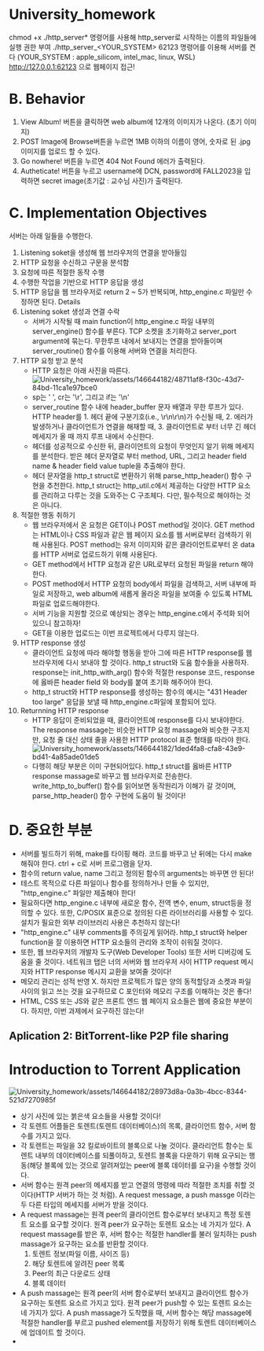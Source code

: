 # University_homework
chmod +x ./http_server* 명령어를 사용해 http_server로 시작하는 이름의 파일들에 실행 권한 부여
./http_server_<YOUR_SYSTEM> 62123 명령어를 이용해 서버를 켠다 (YOUR_SYSTEM : apple_silicom, intel_mac, linux, WSL)
http://127.0.0.1:62123 으로 웹페이지 접근!

# B. Behavior
   1. View Album! 버튼을 클릭하면 web album에 12개의 이미지가 나온다. (초기 이미지)
   2. POST Image에 Browse버튼을 누르면 1MB 이하의 이름이 영어, 숫자로 된 .jpg 이미지를 업로드 할 수 있다.
   3. Go nowhere! 버튼을 누르면 404 Not Found 에러가 출력된다.
   4. Autheticate! 버튼을 누르고 username에 DCN, password에 FALL2023을 입력하면 secret image(초기값 : 교수님 사진)가 출력된다.

# C. Implementation Objectives
   서버는 아래 일들을 수행한다.
   1. Listening soket을 생성해 웹 브라우저의 연결을 받아들임
   2. HTTP 요청을 수신하고 구문을 분석함
   3. 요청에 따른 적절한 동작 수행
   4. 수행한 작업을 기반으로 HTTP 응답을 생성
   5. HTTP 응답을 웹 브라우저로 return
   2 ~ 5가 반복되며, http_engine.c 파일만 수정하면 된다.
   Details
   1. Listening soket 생성과 연결 수락
      - 서버가 시작될 때 main function이 http_engine.c 파일 내부의 server_engine() 함수를 부른다.
        TCP 소켓을 초기화하고 server_port argument에 묶는다.
      무한루프 내에서 보내지는 연결을 받아들이며 server_routine() 함수를 이용해 서버와 연결을 처리한다.
   2. HTTP 요청 받고 분석
      - HTTP 요청은 아래 사진을 따른다.
![University_homework/assets/146644182/48711af8-f30c-43d7-84bd-11ca1e97bce0](https://github.com/GeunSuYoon/University_homework/assets/146644182/48711af8-f30c-43d7-84bd-11ca1e97bce0)
      - sp는 ' ', cr는 '\r', 그리고 if는 '\n'
      - server_routine 함수 내에 header_buffer 문자 배열과 무한 루프가 있다.
        HTTP header를 1. 헤더 끝에 구분기호(i.e., \r\n\r\n)가 수신될 때, 2. 에러가 발생하거나 클라이언트가 연결을 해재할 때, 3. 클라이언트로 부터 너무 긴 헤더 메세지가 올 때 까지 루프 내에서 수신한다.
      - 헤더를 성공적으로 수신한 뒤, 클라이언트의 요청이 무엇인지 알기 위해 메세지를 분석한다. 받은 헤더 문자열로 부터 method, URL, 그리고 header field name & header field value tuple을 추출해야 한다.
      - 헤더 문자열을 http_t struct로 변환하기 위해 parse_http_header() 함수 구현을 추천한다. http_t struct는 http_util.c에서 제공하는 다양한 HTTP 요소를 관리하고 다루는 것을 도와주는 C 구조체다.
     다만, 필수적으로 해야하는 것은 아니다.
   3. 적절한 행동 취하기
      - 웹 브라우저에서 온 요청은 GET이나 POST method일 것이다.
        GET method는 HTML이나 CSS 파일과 같은 웹 페이지 요소를 웹 서버로부터 검색하기 위해 사용된다.
        POST method는 유저 이미지와 같은 클라이언트로부터 온 data를 HTTP 서버로 업로드하기 위해 사용된다.
      - GET method에서 HTTP 요청과 같은 URL로부터 요청된 파일을 return 해야한다.
      - POST method에서 HTTP 요청의 body에서 파일을 검색하고, 서버 내부에 파일로 저장하고, web album에 새롭게 올라온 파일을 보여줄 수 있도록 HTML 파일로 업로드해야한다.
      - 서버 기능을 지원할 것으로 예상되는 경우는 http_engine.c에서 주석화 되어 있으니 참고하자!
      - GET을 이용한 업로드는 이번 프로젝트에서 다루지 않는다.
   4. HTTP response 생성
      - 클라이언트 요청에 따라 해야할 행동을 받아 그에 따른 HTTP response를 웹 브라우저에 다시 보내야 할 것이다. http_t struct와 도움 함수들을 사용하자.
        response는 init_http_with_arg() 함수와 적절한 response 코드, response에 옳바른 header field 와 body를 붙여 초기화 해주어야 한다.
      - http_t struct와 HTTP response를 생성하는 함수의 예시는 "431 Header too large" 응답을 보낼 때 http_engine.c파일에 포함되어 있다.
   5. Returnning HTTP response
      - HTTP 응답이 준비되었을 때, 클라이언트에 response를 다시 보내야한다.
        The response massage는 비슷한 HTTP 요청 massage와 비슷한 구조지만, 요청 줄 대신 상태 줄을 사용한 HTTP protocol 표준 형태를 따라야 한다.
![University_homework/assets/146644182/1ded4fa8-cfa8-43e9-bd41-4a85ade01de5](https://github.com/GeunSuYoon/University_homework/assets/146644182/1ded4fa8-cfa8-43e9-bd41-4a85ade01de5)
      - 다행히 해당 부분은 이미 구현되어있다. http_t struct를 옳바른 HTTP response massage로 바꾸고 웹 브라우저로 전송한다. write_http_to_buffer() 함수를 읽어보면 동작원리가 이해가 갈 것이며, parse_http_header() 함수 구현에 도움이 될 것이다!

# D. 중요한 부분
   - 서버를 빌드하기 위해, make를 타이핑 해라. 코드를 바꾸고 난 뒤에는 다시 make 해줘야 한다. ctrl + c로 서버 프로그램을 닫자.
   - 함수의 return value, name 그리고 정의된 함수의 arguments는 바꾸면 안 된다!
   - 테스트 목적으로 다른 파일이나 함수를 정의하거나 만들 수 있지만, "http_engine.c" 파일만 제출해야 한다!
   - 필요하다면 http_engine.c 내부에 새로운 함수, 전역 변수, enum, struct등을 정의할 수 있다. 또한, C/POSIX 표준으로 정의된 다른 라이브러리를 사용할 수 있다. 설치가 필요한 외부 라이브러리 사용은 추천하지 않는다!
   - "http_engine.c" 내부 comments를 주의깊게 읽어라. http_t struct와 helper function을 잘 이용하면 HTTP 요소들의 관리와 조작이 쉬워질 것이다.
   - 또한, 웹 브라우저의 개발자 도구(Web Developer Tools) 또한 서버 디버깅에 도움을 줄 것이다. 네트워크 탭은 너의 서버와 웹 브라우저 사이 HTTP request 메시지와 HTTP response 메시지 교환을 보여줄 것이다!
   - 메모리 관리는 성적 반영 X. 하지만 프로젝트가 많은 양의 동적할당과 소켓과 파일 사이의 읽고 쓰는 것을 요구하므로 C 포인터와 메모리 구조를 이해하는 것은 좋다!
   - HTML, CSS 또는 JS와 같은 프론트 엔드 웹 페이지 요소들은 웹에 중요한 부분이다. 하지만, 이번 과제에서 요구하진 않는다!

## Aplication 2: BitTorrent-like P2P file sharing

# Introduction to Torrent Application
![University_homework/assets/146644182/28973d8a-0a3b-4bcc-8344-521d7270985f](https://github.com/GeunSuYoon/University_homework/assets/146644182/28973d8a-0a3b-4bcc-8344-521d7270985f)
   - 상기 사진에 있는 붉은색 요소들을 사용할 것이다!
   - 각 토렌트 어플들은 토렌트(토렌트 데이터베이스)의 목록, 클라이언트 함수, 서버 함수를 가지고 있다.
   - 각 토렌트는 파일을 32 킬로바이트의 블록으로 나눌 것이다. 클라리언트 함수는 토렌트 내부의 데이터베이스를 되풀이하고, 토렌트 블록을 다운하기 위해 요구되는 행동(해당 블록에 있는 것으로 알려져있는 peer에 블록 데이터를 요구)을 수행할 것이다.
   - 서버 함수는 원격 peer의 메세지를 받고 연결의 명령에 따라 적절한 조치를 취할 것이다(HTTP 서버가 하는 것 처럼). A request message, a push massge 이라는 두 다른 타입의 메세지를 서버가 받을 것이다.
   - A request massage는 원격 peer의 클라이언트 함수로부터 보내지고 특정 토렌트 요소를 요구할 것이다. 원격 peer가 요구하는 토렌트 요소는 네 가지가 있다. A request massage를 받은 후, 서버 함수는 적절한 handler를 불러 일치하는 push massage가 요구하는 요소를 반환할 것이다.
      1. 토렌트 정보(파일 이름, 사이즈 등)
      2. 해당 토렌트에 알려진 peer 목록
      3. Peer의 최근 다운로드 상태
      4. 블록 데이터
   - A push massage는 원격 peer의 서버 함수로부터 보내지고 클라이언트 함수가 요구하는 토렌트 요소르 가지고 있다. 원격 peer가 push할 수 있는 토렌트 요소는 네 가지가 있다. A push massage가 도착했을 때, 서버 함수는 해당 massage에 적절한 handler를 부르고 pushed element를 저장하기 위해 토렌트 데이터베이스에 업데이트 할 것이다.
   - 
   
